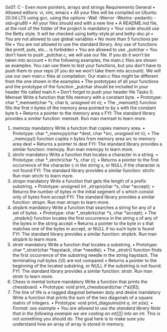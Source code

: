 0x07. C - Even more pointers, arrays and strings
Requirements
General
•	Allowed editors: vi, vim, emacs
•	All your files will be compiled on Ubuntu 20.04 LTS using gcc, using the options -Wall -Werror -Wextra -pedantic -std=gnu89
•	All your files should end with a new line
•	A README.md file, at the root of the folder of the project is mandatory
•	Your code should use the Betty style. It will be checked using betty-style.pl and betty-doc.pl
•	You are not allowed to use global variables
•	No more than 5 functions per file
•	You are not allowed to use the standard library. Any use of functions like printf, puts, etc… is forbidden
•	You are allowed to use _putchar
•	You don’t have to push _putchar.c, we will use our file. If you do it won’t be taken into account
•	In the following examples, the main.c files are shown as examples. You can use them to test your functions, but you don’t have to push them to your repo (if you do we won’t take them into account). We will use our own main.c files at compilation. Our main.c files might be different from the one shown in the examples
•	The prototypes of all your functions and the prototype of the function _putchar should be included in your header file called main.h
•	Don’t forget to push your header file
Tasks
0.	Memset
Write a function that fills memory with a constant byte.
•	Prototype: char *_memset(char *s, char b, unsigned int n);
•	The _memset() function fills the first n bytes of the memory area pointed to by s with the constant byte b
•	Returns a pointer to the memory area s
FYI: The standard library provides a similar function: memset. Run man memset to learn more.
1. memcpy
mandatory
Write a function that copies memory area.
•	Prototype: char *_memcpy(char *dest, char *src, unsigned int n);
•	The _memcpy() function copies n bytes from memory area src to memory area dest
•	Returns a pointer to dest
FYI: The standard library provides a similar function: memcpy. Run man memcpy to learn more.
2. strchr
mandatory
Write a function that locates a character in a string.
•	Prototype: char *_strchr(char *s, char c);
•	Returns a pointer to the first occurrence of the character c in the string s, or NULL if the character is not found
FYI: The standard library provides a similar function: strchr. Run man strchr to learn more.
3. strspn
mandatory
Write a function that gets the length of a prefix substring.
•	Prototype: unsigned int _strspn(char *s, char *accept);
•	Returns the number of bytes in the initial segment of s which consist only of bytes from accept
FYI: The standard library provides a similar function: strspn. Run man strspn to learn more.
4. strpbrk
mandatory
Write a function that searches a string for any of a set of bytes.
•	Prototype: char *_strpbrk(char *s, char *accept);
•	The _strpbrk() function locates the first occurrence in the string s of any of the bytes in the string accept
•	Returns a pointer to the byte in s that matches one of the bytes in accept, or NULL if no such byte is found
FYI: The standard library provides a similar function: strpbrk. Run man strpbrk to learn more.
5. strstr
mandatory
Write a function that locates a substring.
•	Prototype: char *_strstr(char *haystack, char *needle);
•	The _strstr() function finds the first occurrence of the substring needle in the string haystack. The terminating null bytes (\0) are not compared
•	Returns a pointer to the beginning of the located substring, or NULL if the substring is not found.
FYI: The standard library provides a similar function: strstr. Run man strstr to learn more.
6. Chess is mental torture
mandatory
Write a function that prints the chessboard.
•	Prototype: void print_chessboard(char (*a)[8]);
7. The line of life is a ragged diagonal between duty and desire
mandatory
Write a function that prints the sum of the two diagonals of a square matrix of integers.
•	Prototype: void print_diagsums(int *a, int size);
•	Format: see example
•	You are allowed to use the standard library
Note that in the following example we are casting an int[][] into an int*. This is not something you should do. The goal here is to make sure you understand how an array of array is stored in memory.


